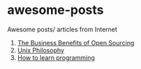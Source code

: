 # awesome-posts
Awesome posts/ articles from Internet

1. [The Business Benefits of Open Sourcing](https://github.com/dominhhai/awesome-posts/blob/master/posts/business-benefits-open-sourcing-kevin-scott.md)
2. [Unix Philosophy](https://github.com/dominhhai/awesome-posts/blob/master/posts/unix-philosophy.md)
3. [How to learn programming](https://github.com/dominhhai/awesome-posts/blob/master/posts/how-i-learned-to-program-computers.md)
